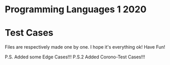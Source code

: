 # Programming Languages 1 2020
# Test Cases

Files are respectively made one by one. I hope it's everything ok!
Have Fun!

P.S. Added some Edge Cases!!!
P.S.2 Added Corono-Test Cases!!!